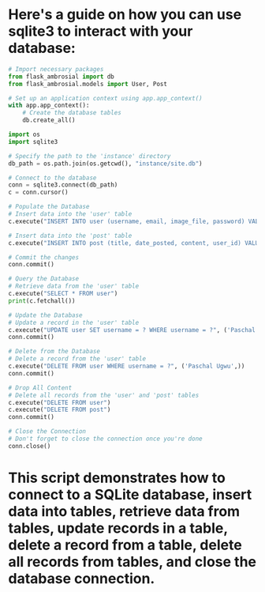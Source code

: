 # Here's a guide on how you can use sqlite3 to interact with your database:

```python
# Import necessary packages
from flask_ambrosial import db
from flask_ambrosial.models import User, Post

# Set up an application context using app.app_context()
with app.app_context():
    # Create the database tables
    db.create_all()

import os
import sqlite3

# Specify the path to the 'instance' directory
db_path = os.path.join(os.getcwd(), "instance/site.db")

# Connect to the database
conn = sqlite3.connect(db_path)
c = conn.cursor()

# Populate the Database
# Insert data into the 'user' table
c.execute("INSERT INTO user (username, email, image_file, password) VALUES (?, ?, ?, ?)", ('Ugwu Paschal', 'ugwu@example.com', 'default.jpg', 'password123'))

# Insert data into the 'post' table
c.execute("INSERT INTO post (title, date_posted, content, user_id) VALUES (?, ?, ?, ?)", ('How to prepare Jollof Rice.', '2022-04-18', 'Jollof rice, a beloved West African dish...', 1))

# Commit the changes
conn.commit()

# Query the Database
# Retrieve data from the 'user' table
c.execute("SELECT * FROM user")
print(c.fetchall())

# Update the Database
# Update a record in the 'user' table
c.execute("UPDATE user SET username = ? WHERE username = ?", ('Paschal Ugwu', 'Ugwu Paschal'))
conn.commit()

# Delete from the Database
# Delete a record from the 'user' table
c.execute("DELETE FROM user WHERE username = ?", ('Paschal Ugwu',))
conn.commit()

# Drop All Content
# Delete all records from the 'user' and 'post' tables
c.execute("DELETE FROM user")
c.execute("DELETE FROM post")
conn.commit()

# Close the Connection
# Don't forget to close the connection once you're done
conn.close()
```

# This script demonstrates how to connect to a SQLite database, insert data into tables, retrieve data from tables, update records in a table, delete a record from a table, delete all records from tables, and close the database connection.
